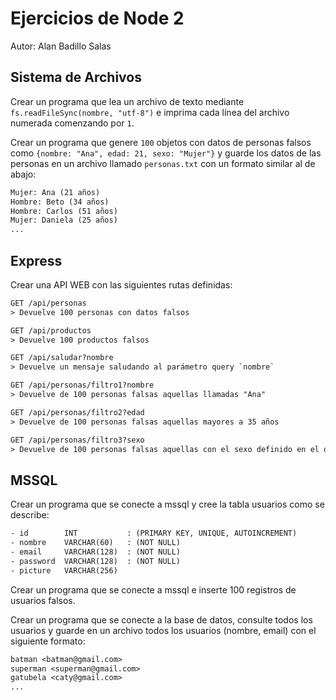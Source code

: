 # Ejercicios de Node 2

Autor: Alan Badillo Salas

## Sistema de Archivos

Crear un programa que lea un archivo de texto mediante `fs.readFileSync(nombre, "utf-8")` e imprima cada línea del archivo numerada comenzando por `1`.

Crear un programa que genere `100` objetos con datos de personas falsos como `{nombre: "Ana", edad: 21, sexo: "Mujer"}` y guarde los datos de las personas en un archivo llamado `personas.txt` con un formato similar al de abajo:

~~~txt
Mujer: Ana (21 años)
Hombre: Beto (34 años)
Hombre: Carlos (51 años)
Mujer: Daniela (25 años)
...
~~~

## Express

Crear una API WEB con las siguientes rutas definidas:

~~~txt
GET /api/personas
> Devuelve 100 personas con datos falsos

GET /api/productos
> Devuelve 100 productos falsos

GET /api/saludar?nombre
> Devuelve un mensaje saludando al parámetro query `nombre`

GET /api/personas/filtro1?nombre
> Devuelve de 100 personas falsas aquellas llamadas "Ana"

GET /api/personas/filtro2?edad
> Devuelve de 100 personas falsas aquellas mayores a 35 años

GET /api/personas/filtro3?sexo
> Devuelve de 100 personas falsas aquellas con el sexo definido en el query `sexo`
~~~

## MSSQL

Crear un programa que se conecte a mssql y cree la tabla usuarios como se describe:

~~~txt
- id        INT           : (PRIMARY KEY, UNIQUE, AUTOINCREMENT)
- nombre    VARCHAR(60)   : (NOT NULL)
- email     VARCHAR(128)  : (NOT NULL)
- password  VARCHAR(128)  : (NOT NULL)
- picture   VARCHAR(256)
~~~

Crear un programa que se conecte a mssql e inserte 100 registros de usuarios falsos.

Crear un programa que se conecte a la base de datos, consulte todos los usuarios y guarde en un archivo todos los usuarios (nombre, email) con el siguiente formato:

~~~txt
batman <batman@gmail.com>
superman <superman@gmail.com>
gatubela <caty@gmail.com>
...
~~~
